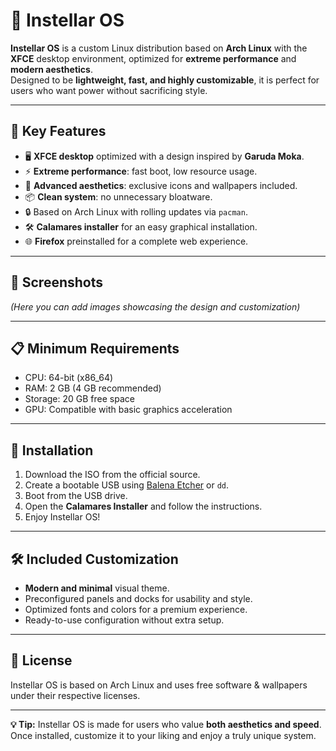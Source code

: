 # 🌌 Instellar OS

**Instellar OS** is a custom Linux distribution based on **Arch Linux** with the **XFCE** desktop environment, optimized for **extreme performance** and **modern aesthetics**.  
Designed to be **lightweight, fast, and highly customizable**, it is perfect for users who want power without sacrificing style.

---

## 🚀 Key Features

- 🖥 **XFCE desktop** optimized with a design inspired by **Garuda Moka**.
- ⚡ **Extreme performance**: fast boot, low resource usage.
- 🎨 **Advanced aesthetics**: exclusive icons and wallpapers included.
- 📦 **Clean system**: no unnecessary bloatware.
- 🔒 Based on Arch Linux with rolling updates via `pacman`.
- 🛠 **Calamares installer** for an easy graphical installation.
- 🌐 **Firefox** preinstalled for a complete web experience.

---

## 📸 Screenshots
*(Here you can add images showcasing the design and customization)*

---

## 📋 Minimum Requirements

- CPU: 64-bit (x86_64)
- RAM: 2 GB (4 GB recommended)
- Storage: 20 GB free space
- GPU: Compatible with basic graphics acceleration

---

## 🔧 Installation

1. Download the ISO from the official source.
2. Create a bootable USB using [Balena Etcher](https://www.balena.io/etcher/) or `dd`.
3. Boot from the USB drive.
4. Open the **Calamares Installer** and follow the instructions.
5. Enjoy Instellar OS!

---

## 🛠 Included Customization

- **Modern and minimal** visual theme.
- Preconfigured panels and docks for usability and style.
- Optimized fonts and colors for a premium experience.
- Ready-to-use configuration without extra setup.

---

## 📄 License

Instellar OS is based on Arch Linux and uses free software & wallpapers under their respective licenses.  

---

**💡 Tip:** Instellar OS is made for users who value **both aesthetics and speed**.  
Once installed, customize it to your liking and enjoy a truly unique system.
